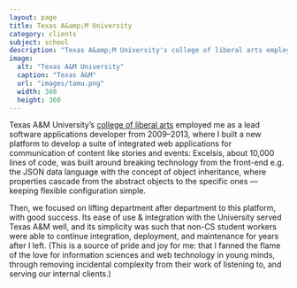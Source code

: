 ```yaml
---
layout: page
title: Texas A&amp;M University
category: clients
subject: school
description: "Texas A&amp;M University's college of liberal arts employed me as their lead web applications developer from 2009–2013."
image:
  alt: "Texas A&M University"
  caption: "Texas A&M"
  url: "images/tamu.png"
  width: 360
  height: 360
---
```


Texas A&M  University’s
[college of liberal arts](http://liberalartsarchive.tamu.edu/html/home.html) employed me as a lead software applications developer
from 2009–2013,
where I built a new platform to develop a suite of integrated web applications
for communication of content like stories and events: Excelsis,
about 10,000 lines of code, was built around breaking technology
from the front-end e.g. the JSON data language with the concept
of object inheritance, where properties cascade from the abstract objects
to the specific ones — keeping flexible configuration simple.

Then, we focused on lifting department after department to this platform,
with good success. Its ease of use & integration with the University served
Texas A&M well, and its simplicity was such that non-CS student workers
were able to continue integration, deployment, and maintenance
for years after I left. (This is a source of pride and joy for me:
  that I fanned the flame of the love for information sciences and
  web technology in young minds, through removing incidental complexity
  from their work of listening to, and serving our internal clients.)
